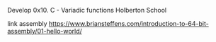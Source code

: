 Develop 
0x10. C - Variadic functions
Holberton School

link assembly 
https://www.briansteffens.com/introduction-to-64-bit-assembly/01-hello-world/
